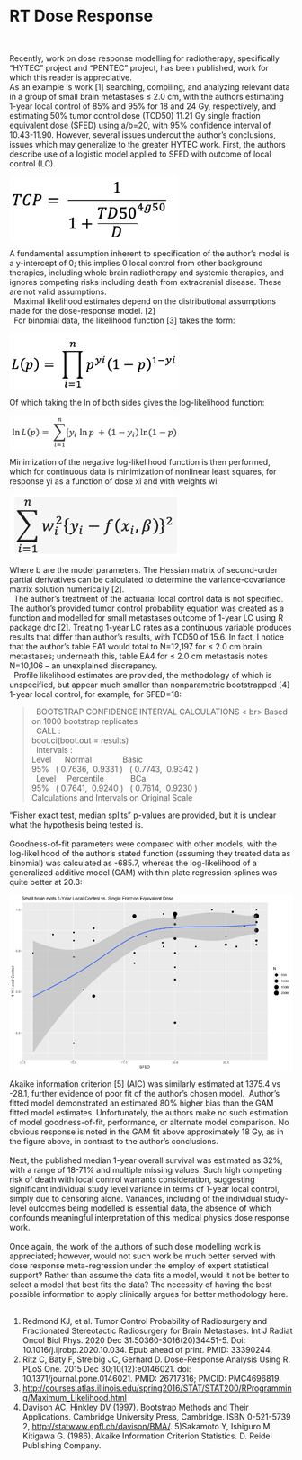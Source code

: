 <p align="center"> <h1> RT Dose Response </h1> </p> <br>
<p align ="left">
Recently, work on dose response modelling for radiotherapy, specifically “HYTEC” project and “PENTEC” project, has been published, work for which this reader is appreciative. <br>
As an example is work [1] searching, compiling, and analyzing relevant data in a group of small brain metastases ≤ 2.0 cm, with the authors estimating 1-year local control of 85% and 95% for 18 and 24 Gy, respectively, and estimating 50% tumor control dose (TCD50) 11.21 Gy single fraction equivalent dose (SFED) using a/b=20, with 95% confidence interval of 10.43-11.90. 
However, several issues undercut the author’s conclusions, issues which may generalize to the greater HYTEC work. First, the authors describe use of a logistic model applied to SFED with outcome of local control (LC). <br> </p>

<img src="/fig 1.png" width="300" align="center">  <br>

A fundamental assumption inherent to specification of the author’s model is a y-intercept of 0; this implies 0 local control from other background therapies, including whole brain radiotherapy and systemic therapies, and ignores competing risks including death from extracranial disease. These are not valid assumptions. <br>
 
Maximal likelihood estimates depend on the distributional assumptions made for the dose-response model. [2] <br>
 
For binomial data, the likelihood function [3] takes the form: <br>

<img src="/fig 2.png" width="300" align="center">  <br>

Of which taking the ln of both sides gives the log-likelihood function: <br>

<img src="/fig 3.png" width="300" align="center">  <br>

Minimization of the negative log-likelihood function is then performed, which for continuous data is minimization of nonlinear least squares, for response yi as a function of dose xi and with weights wi: <br>

<img src="/fig 4.png" width="300" align="center">  <br>
 
Where b are the model parameters. The Hessian matrix of second-order partial derivatives can be calculated to determine the variance-covariance matrix solution numerically [2]. <br>
 
The author’s treatment of the actuarial local control data is not specified. The author’s provided tumor control probability equation was created as a function and modelled for small metastases outcome of 1-year LC using R package drc [2]. Treating 1-year LC rates as a continuous variable produces results that differ than author’s results, with TCD50 of 15.6. In fact, I notice that the author’s table EA1 would total to N=12,197 for ≤ 2.0 cm brain metastases; underneath this, table EA4 for ≤ 2.0 cm metastasis notes N=10,106 – an unexplained discrepancy. <br>
 
Profile likelihood estimates are provided, the methodology of which is unspecified, but appear much smaller than nonparametric bootstrapped [4] 1-year local control, for example, for SFED=18: <br>


<blockquote> 
BOOTSTRAP CONFIDENCE INTERVAL CALCULATIONS < br>
Based on 1000 bootstrap replicates <br>
 
CALL : <br>
boot.ci(boot.out = results) <br>
 
Intervals : <br>
Level      Normal              Basic         <br>
95%   ( 0.7636,  0.9331 )   ( 0.7743,  0.9342 )  <br>
 
Level     Percentile            BCa          <br>
95%   ( 0.7641,  0.9240 )   ( 0.7614,  0.9230 )  <br>
Calculations and Intervals on Original Scale <br>
</blockquote>

“Fisher exact test, median splits” p-values are provided, but it is unclear what the hypothesis being tested is. <br>
<br />
Goodness-of-fit parameters were compared with other models, with the log-likelihood of the author’s stated function (assuming they treated data as binomial) was calculated as -685.7, whereas the log-likelihood of a generalized additive model (GAM) with thin plate regression splines was quite better at 20.3: <br>

<img src="/fig 5.png" align="center">  <br>

Akaike information criterion [5] (AIC) was similarly estimated at 1375.4 vs -28.1, further evidence of poor fit of the author’s chosen model.  Author’s fitted model demonstrated an estimated 80% higher bias than the GAM fitted model estimates. Unfortunately, the authors make no such estimation of model goodness-of-fit, performance, or alternate model comparison. No obvious response is noted in the GAM fit above approximately 18 Gy, as in the figure above, in contrast to the author’s conclusions. <br>
<br />
Next, the published median 1-year overall survival was estimated as 32%, with a range of 18-71% and multiple missing values. Such high competing risk of death with local control warrants consideration, suggesting significant individual study level variance in terms of 1-year local control, simply due to censoring alone. Variances, including of the individual study-level outcomes being modelled is essential data, the absence of which confounds meaningful interpretation of this medical physics dose response work.  <br>
 <br />
Once again, the work of the authors of such dose modelling work is appreciated; however, would not such work be much better served with dose response meta-regression under the employ of expert statistical support? Rather than assume the data fits a model, would it not be better to select a model that best fits the data? The necessity of having the best possible information to apply clinically argues for better methodology here. <br>
 
 
1) Redmond KJ, et al. Tumor Control Probability of Radiosurgery and Fractionated Stereotactic Radiosurgery for Brain Metastases. Int J Radiat Oncol Biol Phys. 2020 Dec 31:50360-3016(20)34451-5. Doi: 10.1016/j.ijrobp.2020.10.034. Epub ahead of print. PMID: 33390244.
2) Ritz C, Baty F, Streibig JC, Gerhard D. Dose-Response Analysis Using R. PLoS One. 2015 Dec 30;10(12):e0146021. doi: 10.1371/journal.pone.0146021. PMID: 26717316; PMCID: PMC4696819.
3) http://courses.atlas.illinois.edu/spring2016/STAT/STAT200/RProgramming/Maximum_Likelihood.html
4) Davison AC, Hinkley DV (1997). Bootstrap Methods and Their Applications. Cambridge University Press, Cambridge. ISBN 0-521-5739 2, http://statwww.epfl.ch/davison/BMA/.
5)Sakamoto Y, Ishiguro M, Kitigawa G. (1986). Akaike Information Criterion Statistics. D. Reidel Publishing Company.
 
 



